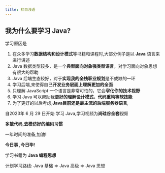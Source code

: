 ```yaml
---
title: 栏目浅语
---
```


## 我为什么要学习 Java?

学习原因是

1. 在众多学习**数据结构和设计模式**等书籍和课程时,大部分例子是以 **Java** 语言来进行讲述
2. Java 数据类型较多，是一个**典型面向对象强类型语言**，对学习面向对象思想有很大的帮助
3. Java 后端生态较好，对于**实现我的全栈职业规划**是不或缺的一环
4. 学习后端,来使得自己**开发业务层面上理解更加的全面**
5. 只理解 JavaScript 一个语言是非常可怕的，它会**窄化你的技术视野**
6. 学习 Java 可以帮助我**更好的理解设计模式、代码重构等软技能**
6. 为了更好的以后考虑,**Java目前还是最主流的后端服务器语言**,

自2023年 6 月 29 日开始 学习 Java,学习视频为**尚硅谷全套**视频

**多敲代码,去模仿好的编码习惯**

一年时间的准备,加油!

**今日事 ,今日毕!**

学习书籍为 **Java 编程思想**

计划学习路线: Java 基础 => Java 高级 => Java 思想

